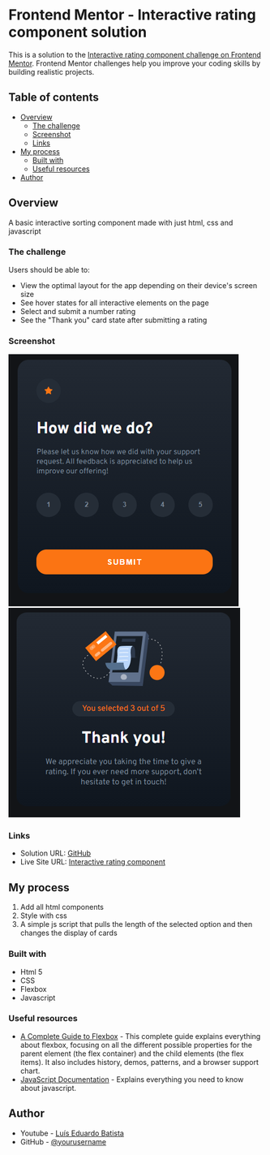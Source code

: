 # Frontend Mentor - Interactive rating component solution

This is a solution to the [Interactive rating component challenge on Frontend Mentor](https://www.frontendmentor.io/challenges/interactive-rating-component-koxpeBUmI). Frontend Mentor challenges help you improve your coding skills by building realistic projects.

## Table of contents

- [Overview](#overview)
  - [The challenge](#the-challenge)
  - [Screenshot](#screenshot)
  - [Links](#links)
- [My process](#my-process)
  - [Built with](#built-with)
  - [Useful resources](#useful-resources)
- [Author](#author)

## Overview

A basic interactive sorting component made with just html, css and javascript

### The challenge

Users should be able to:

- View the optimal layout for the app depending on their device's screen size
- See hover states for all interactive elements on the page
- Select and submit a number rating
- See the "Thank you" card state after submitting a rating

### Screenshot

![Main Screen](images/Screenshots/mainCard.png)
![Second Screen](images/Screenshots/tyCard.png)

### Links

- Solution URL: [GitHub](https://github.com/luiseduardobatista/interactive-rating-component)
- Live Site URL: [Interactive rating component](https://interactivecle.netlify.app/)

## My process

1. Add all html components
2. Style with css
3. A simple js script that pulls the length of the selected option and then changes the display of cards

### Built with

- Html 5
- CSS
- Flexbox
- Javascript

### Useful resources

- [A Complete Guide to Flexbox](https://css-tricks.com/snippets/css/a-guide-to-flexbox/) - This complete guide explains everything about flexbox, focusing on all the different possible properties for the parent element (the flex container) and the child elements (the flex items). It also includes history, demos, patterns, and a browser support chart.
- [JavaScript Documentation](https://developer.mozilla.org/en-US/docs/Web/JavaScript) - Explains everything you need to know about javascript.

## Author

- Youtube - [Luís Eduardo Batista](https://www.youtube.com/channel/UCW3TUPrn5Q1NFJVUM6tAYOQ/videos)
- GitHub - [@yourusername](https://github.com/luiseduardobatista)
